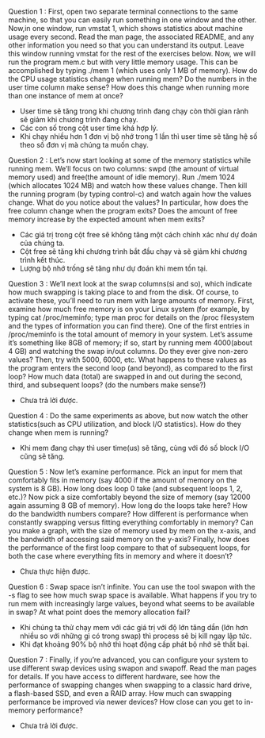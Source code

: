 Question 1 : First, open two separate terminal connections to the same machine, so that you can easily run something in one window and the other.
Now,in one window, run vmstat 1, which shows statistics about machine usage every second. 
Read the man page, the associated README, and any other information you need so that you can understand its output. 
Leave this window running vmstat for the rest of the exercises below.
Now, we will run the program mem.c but with very little memory usage. This can be accomplished by typing ./mem 1 (which uses only 1 MB of memory). 
How do the CPU usage statistics change when running mem? Do the numbers in the user time column make sense? How does this change when running more than one instance of mem at once?

- User time sẽ tăng trong khi chương trình đang chạy còn thời gian rảnh sẽ giảm khi chương trình đang chạy. 
- Các con số trong cột user time khá hợp lý. 
- Khi chạy nhiều hơn 1 đơn vị bộ nhớ trong 1 lần thì user time sẽ tăng hệ số theo số đơn vị mà chúng ta muốn chạy. 

Question 2 : Let’s now start looking at some of the memory statistics while running mem. 
We’ll focus on two columns: swpd (the amount of virtual memory used) and free(the amount of idle memory). 
Run ./mem 1024 (which allocates 1024 MB) and watch how these values change. 
Then kill the running program (by typing control-c) and watch again how the values change. 
What do you notice about the values? In particular, how does the free column change when the program exits? 
Does the amount of free memory increase by the expected amount when mem exits?

- Các giá trị trong cột free sẽ không tăng một cách chính xác như dự đoán của chúng ta. 
- Cột free sẽ tăng khi chương trình bắt đầu chạy và sẽ giảm khi chương trình kết thúc. 
- Lượng bộ nhớ trống sẽ tăng như dự đoán khi mem tồn tại. 

Question 3 : We’ll next look at the swap columns(si and so), which indicate how much swapping is taking place to and from the disk. 
Of course, to activate these, you’ll need to run mem with large amounts of memory. 
First, examine how much free memory is on your Linux system (for example, by typing cat /proc/meminfo; 
type man proc for details on the /proc filesystem and the types of information you can find there). 
One of the first entries in /proc/meminfo is the total amount of memory in your system. Let’s assume it’s something like 8GB of memory; 
if so, start by running mem 4000(about 4 GB) and watching the swap in/out columns. Do they ever give non-zero values? 
Then, try with 5000, 6000, etc. What happens to these values as the program enters the second loop (and beyond), as compared to the first loop? 
How much data (total) are swapped in and out during the second, third, and subsequent loops? (do the numbers make sense?)
- Chưa trả lời được.

Question 4 : Do the same experiments as above, but now watch the other statistics(such as CPU utilization, and block I/O statistics). How do they change when mem is running?
- Khi mem đang chạy thì user time(us) sẽ tăng, cùng với đó số block I/O cũng sẽ tăng. 

Question 5 : Now let’s examine performance. Pick an input for mem that comfortably fits in memory (say 4000 if the amount of memory on the system is 8 GB). How long does loop 0 take (and subsequent loops 1, 2, etc.)? Now pick a size comfortably beyond the size of memory (say 12000 again assuming 8 GB of memory). How long do the loops take here? How do the bandwidth numbers compare? How different is performance when constantly swapping versus fitting everything comfortably in memory? Can you make a graph, with the size of memory used by mem on the x-axis, and the bandwidth of accessing said memory on the y-axis? Finally, how does the performance of the first loop compare to that of subsequent loops, for both the case where everything fits in memory and where it doesn’t?
- Chưa thực hiện được. 

Question 6 : Swap space isn’t infinite. You can use the tool swapon with the -s flag to see how much swap space is available. What happens if you try to run mem with increasingly large values, beyond what seems to be available in swap? At what point does the memory allocation fail?
- Khi chúng ta thử chạy mem với các giá trị với độ lớn tăng dần (lớn hơn nhiều so với những gì có trong swap) thì process sẽ bị kill ngay lập tức. 
- Khi đạt khoảng 90% bộ nhớ thì hoạt động cấp phát bộ nhớ sẽ thất bại. 

Question 7 : Finally, if you’re advanced, you can configure your system to use different swap devices using swapon and swapoff. Read the man pages for details. If you have access to different hardware, see how the performance of swapping changes when swapping to a classic hard drive, a flash-based SSD, and even a RAID array. How much can swapping performance be improved via newer devices? How close can you get to in-memory performance?
- Chưa trả lời được. 

